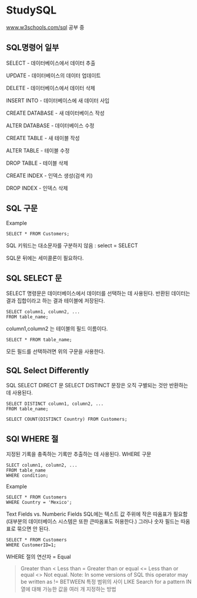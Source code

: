 # StudySQL
www.w3schools.com/sql 공부 중


## SQL명령어 일부
SELECT - 데이터베이스에서 데이터 추출

UPDATE - 데이터베이스의 데이터 업데이트

DELETE - 데이터베이스에서 데이터 삭제

INSERT INTO - 데이터베이스에 새 데이터 사입

CREATE DATABASE - 새 데이터베이스 작성

ALTER DATABASE - 데이터베이스 수정

CREATE TABLE - 새 테이블 작성

ALTER TABLE - 테이블 수정

DROP TABLE - 테이블 삭제

CREATE INDEX - 인덱스 생성(검색 키)

DROP INDEX - 인덱스 삭제

## SQL 구문
Example
```
SELECT * FROM Customers;
```
SQL 키워드는 대소문자를 구분하지 않음 : select = SELECT

SQL문 뒤에는 세미콜론이 필요하다.

## SQL SELECT 문
SELECT 명령문은 데이터베이스에서 데이터를 선택하는 데 사용된다.
반환된 데이터는 결과 집합이라고 하는 결과 테이블에 저장된다.

```
SELECT column1, column2, ...
FROM table_name;
```
column1,column2 는 테이블의 필드 이름이다.

```
SELECT * FROM table_name;
```
모든 필드를 선택하려면 위의 구문을 사용한다.

## SQL Select Differently
SQL SELECT DIRECT 문
SELECT DISTINCT 문장은 오직 구별되는 것만 반환하는 데 사용된다.

```
SELECT DISTINCT column1, column2, ...
FROM table_name;
```

```
SELECT COUNT(DISTINCT Country) FROM Customers;
```
## SQl WHERE 절
지정된 기록을 충족하는 기록만 추출하는 데 사용된다.
WHERE 구문
```
SLECT column1, column2, ...
FROM table_name
WHERE condition;
```
Example
```
SELECT * FROM Customers
WHERE Country = 'Mexico';
```
Text Fields vs. Numberic Fields
SQL에는 텍스트 값 주위에 작은 따옴표가 필요함(대부분의 데이터베이스 시스템은 또한 큰따옴표도 허용한다.)
그러나 숫자 필드는 따옴표로 묶으면 안 된다.

```
SELECT * FROM Customers
WHERE CustomerID=1;
```
WHERE 절의 연산자
= Equal
> Greater than
< Less than
>= Greater than or equal
<= Less than or equal
<> Not equal. Note: In some versions of SQL this operator may be written as !=
BETWEEN 특정 범위의 사이
LIKE Search for a pattern
IN 열에 대해 가능한 값을 여러 개 지정하는 방법
